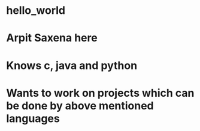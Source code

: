 # hello_world
# Arpit Saxena here
# Knows c, java and python
# Wants to work on projects which can be done by above mentioned languages
